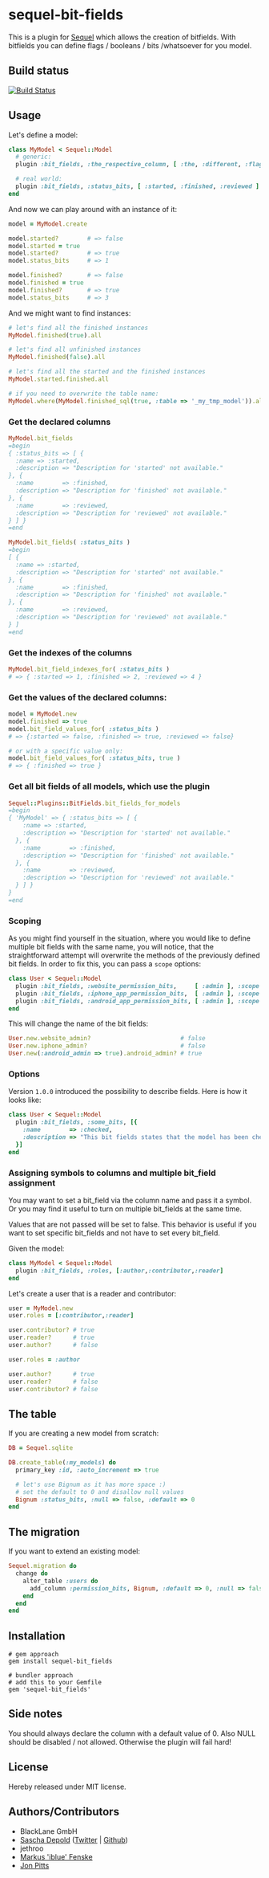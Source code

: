 # sequel-bit-fields

This is a plugin for [Sequel](http://sequel.rubyforge.org/) which allows the creation of bitfields.
With bitfields you can define flags / booleans / bits /whatsoever for you model.

## Build status
[![Build Status](https://secure.travis-ci.org/sdepold/sequel-bit_fields.png)](http://travis-ci.org/sdepold/sequel-bit_fields)

## Usage

Let's define a model:

```ruby
class MyModel < Sequel::Model
  # generic:
  plugin :bit_fields, :the_respective_column, [ :the, :different, :flags, :or, :bits ]

  # real world:
  plugin :bit_fields, :status_bits, [ :started, :finished, :reviewed ]
end
```

And now we can play around with an instance of it:

```ruby
model = MyModel.create

model.started?        # => false
model.started = true
model.started?        # => true
model.status_bits     # => 1

model.finished?       # => false
model.finished = true
model.finished?       # => true
model.status_bits     # => 3
```

And we might want to find instances:

```ruby
# let's find all the finished instances
MyModel.finished(true).all

# let's find all unfinished instances
MyModel.finished(false).all

# let's find all the started and the finished instances
MyModel.started.finished.all

# if you need to overwrite the table name:
MyModel.where(MyModel.finished_sql(true, :table => '_my_tmp_model')).all
```

### Get the declared columns

```ruby
MyModel.bit_fields
=begin
{ :status_bits => [ {
  :name => :started,
  :description => "Description for 'started' not available."
}, {
  :name        => :finished,
  :description => "Description for 'finished' not available."
}, {
  :name        => :reviewed,
  :description => "Description for 'reviewed' not available."
} ] }
=end

MyModel.bit_fields( :status_bits )
=begin
[ {
  :name => :started,
  :description => "Description for 'started' not available."
}, {
  :name        => :finished,
  :description => "Description for 'finished' not available."
}, {
  :name        => :reviewed,
  :description => "Description for 'reviewed' not available."
} ]
=end
```

### Get the indexes of the columns

```ruby
MyModel.bit_field_indexes_for( :status_bits )
# => { :started => 1, :finished => 2, :reviewed => 4 }
```

### Get the values of the declared columns:

```ruby
model = MyModel.new
model.finished => true
model.bit_field_values_for( :status_bits )
# => {:started => false, :finished => true, :reviewed => false}

# or with a specific value only:
model.bit_field_values_for( :status_bits, true )
# => { :finished => true }
```

### Get all bit fields of all models, which use the plugin

```ruby
Sequel::Plugins::BitFields.bit_fields_for_models
=begin
{ 'MyModel' => { :status_bits => [ {
    :name => :started,
    :description => "Description for 'started' not available."
  }, {
    :name        => :finished,
    :description => "Description for 'finished' not available."
  }, {
    :name        => :reviewed,
    :description => "Description for 'reviewed' not available."
  } ] }
}
=end
```

### Scoping

As you might find yourself in the situation, where you would like to define
multiple bit fields with the same name, you will notice, that the straightforward
attempt will overwrite the methods of the previously defined bit fields. In order to
fix this, you can pass a `scope` options:

```ruby
class User < Sequel::Model
  plugin :bit_fields, :website_permission_bits,     [ :admin ], :scope => :website
  plugin :bit_fields, :iphone_app_permission_bits,  [ :admin ], :scope => :iphone
  plugin :bit_fields, :android_app_permission_bits, [ :admin ], :scope => :android
end
```

This will change the name of the bit fields:

```ruby
User.new.website_admin?                         # false
User.new.iphone_admin?                          # false
User.new(:android_admin => true).android_admin? # true
```

### Options

Version `1.0.0` introduced the possibility to describe fields. Here is how it looks like:

```ruby
class User < Sequel::Model
  plugin :bit_fields, :some_bits, [{
    :name        => :checked,
    :description => "This bit fields states that the model has been checked by someone."
  }]
end
```

### Assigning symbols to columns and multiple bit_field assignment

You may want to set a bit_field via the column name and pass it a symbol.
Or you may find it useful to turn on multiple bit_fields at the same time.

Values that are not passed will be set to false. This behavior is useful 
if you want to set specific bit_fields and not have to set every bit_field.

Given the model:
```ruby
class MyModel < Sequel::Model
  plugin :bit_fields, :roles, [:author,:contributor,:reader]
end
```

Let's create a user that is a reader and contributor:

```ruby
user = MyModel.new
user.roles = [:contributor,:reader]

user.contributor? # true
user.reader?      # true
user.author?      # false

user.roles = :author

user.author?      # true
user.reader?      # false
user.contributor? # false
```


## The table

If you are creating a new model from scratch:

```ruby
DB = Sequel.sqlite

DB.create_table(:my_models) do
  primary_key :id, :auto_increment => true

  # let's use Bignum as it has more space :)
  # set the default to 0 and disallow null values
  Bignum :status_bits, :null => false, :default => 0
end
```

## The migration

If you want to extend an existing model:

```ruby
Sequel.migration do
  change do
    alter_table :users do
      add_column :permission_bits, Bignum, :default => 0, :null => false
    end
  end
end
```

## Installation

```
# gem approach
gem install sequel-bit_fields

# bundler approach
# add this to your Gemfile
gem 'sequel-bit_fields'
```

## Side notes

You should always declare the column with a default value of 0. Also NULL should be disabled / not allowed.
Otherwise the plugin will fail hard!

## License
Hereby released under MIT license.

## Authors/Contributors

- BlackLane GmbH
- [Sascha Depold](http://depold.com) ([Twitter](http://twitter.com/sdepold) | [Github](http://github.com/sdepold))
- jethroo
- [Markus 'iblue' Fenske](http://github.com/iblue)
- [Jon Pitts](http://github.com/jonpitts)
